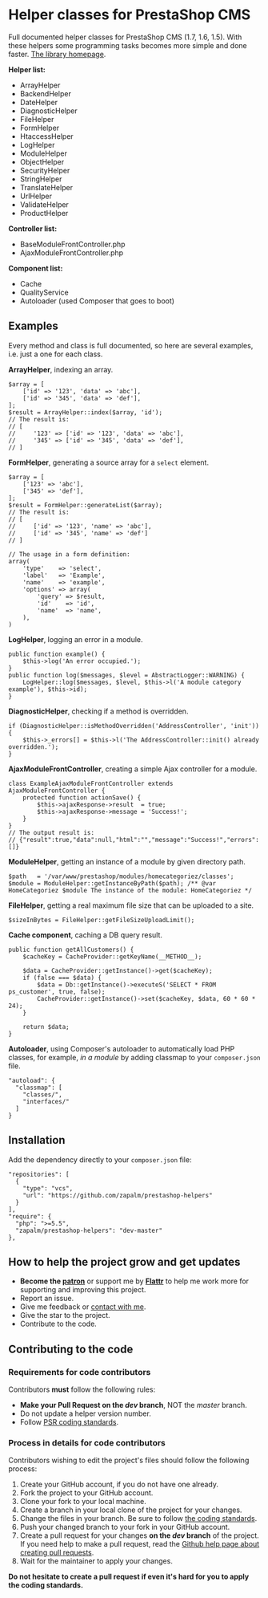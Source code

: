 # Helper classes for PrestaShop CMS
Full documented helper classes for PrestaShop CMS (1.7, 1.6, 1.5).
With these helpers some programming tasks becomes more simple and done faster.
[The library homepage][5].

**Helper list:**
- ArrayHelper
- BackendHelper
- DateHelper
- DiagnosticHelper
- FileHelper
- FormHelper
- HtaccessHelper
- LogHelper
- ModuleHelper
- ObjectHelper
- SecurityHelper
- StringHelper
- TranslateHelper
- UrlHelper
- ValidateHelper
- ProductHelper

**Controller list:**
- BaseModuleFrontController.php
- AjaxModuleFrontController.php

**Component list:**
- Cache
- QualityService
- Autoloader (used Composer that goes to boot)

## Examples
Every method and class is full documented, so here are several examples, i.e. just a one for each class. 

**ArrayHelper**, indexing an array.
~~~
$array = [
    ['id' => '123', 'data' => 'abc'],
    ['id' => '345', 'data' => 'def'],
];
$result = ArrayHelper::index($array, 'id');
// The result is:
// [
//     '123' => ['id' => '123', 'data' => 'abc'],
//     '345' => ['id' => '345', 'data' => 'def'],
// ]
~~~ 

**FormHelper**, generating a source array for a `select` element. 
~~~
$array = [
    ['123' => 'abc'],
    ['345' => 'def'],
];
$result = FormHelper::generateList($array);
// The result is:
// [
//     ['id' => '123', 'name' => 'abc'],
//     ['id' => '345', 'name' => 'def']
// ]

// The usage in a form definition:
array(
    'type'    => 'select',
    'label'   => 'Example',
    'name'    => 'example',
    'options' => array(
        'query' => $result,
        'id'    => 'id',
        'name'  => 'name',
    ),
)
~~~

**LogHelper**, logging an error in a module.
~~~
public function example() {
    $this->log('An error occupied.');
}
public function log($messages, $level = AbstractLogger::WARNING) {
    LogHelper::log($messages, $level, $this->l('A module category example'), $this->id);
}
~~~

**DiagnosticHelper**, checking if a method is overridden.
~~~
if (DiagnosticHelper::isMethodOverridden('AddressController', 'init')) {
    $this->_errors[] = $this->l('The AddressController::init() already overridden.');
}
~~~

**AjaxModuleFrontController**, creating a simple Ajax controller for a module.
~~~
class ExampleAjaxModuleFrontController extends AjaxModuleFrontController {
    protected function actionSave() {
        $this->ajaxResponse->result  = true;
        $this->ajaxResponse->message = 'Success!';
    }
}
// The output result is:
// {"result":true,"data":null,"html":"","message":"Success!","errors":[]}
~~~

**ModuleHelper**, getting an instance of a module by given directory path.
~~~
$path   = '/var/www/prestashop/modules/homecategoriez/classes'; 
$module = ModuleHelper::getInstanceByPath($path); /** @var HomeCategoriez $module The instance of the module: HomeCategoriez */
~~~

**FileHelper**, getting a real maximum file size that can be uploaded to a site.
~~~
$sizeInBytes = FileHelper::getFileSizeUploadLimit();
~~~

**Cache component**, caching a DB query result. 
~~~
public function getAllCustomers() {
    $cacheKey = CacheProvider::getKeyName(__METHOD__);

    $data = CacheProvider::getInstance()->get($cacheKey);
    if (false === $data) {
        $data = Db::getInstance()->executeS('SELECT * FROM ps_customer', true, false);
        CacheProvider::getInstance()->set($cacheKey, $data, 60 * 60 * 24);
    }

    return $data;
}
~~~

**Autoloader**, using Composer's autoloader to automatically load PHP classes, for example, *in a module* by adding classmap to your `composer.json` file.
~~~
"autoload": {
  "classmap": [
    "classes/",
    "interfaces/"
  ]
}
~~~

## Installation
Add the dependency directly to your `composer.json` file:
```
"repositories": [
  {
    "type": "vcs",
    "url": "https://github.com/zapalm/prestashop-helpers"
  }
],
"require": {
  "php": ">=5.5",
  "zapalm/prestashop-helpers": "dev-master"
},
```

## How to help the project grow and get updates
* **Become the [patron][2]** or support me by **[Flattr][6]** to help me work more for supporting and improving this project.
* Report an issue.
* Give me feedback or [contact with me][3].
* Give the star to the project.
* Contribute to the code.

## Contributing to the code

### Requirements for code contributors

Contributors **must** follow the following rules:

* **Make your Pull Request on the *dev* branch**, NOT the *master* branch.
* Do not update a helper version number.
* Follow [PSR coding standards][1].

### Process in details for code contributors

Contributors wishing to edit the project's files should follow the following process:

1. Create your GitHub account, if you do not have one already.
2. Fork the project to your GitHub account.
3. Clone your fork to your local machine.
4. Create a branch in your local clone of the project for your changes.
5. Change the files in your branch. Be sure to follow [the coding standards][1].
6. Push your changed branch to your fork in your GitHub account.
7. Create a pull request for your changes **on the *dev* branch** of the project.
   If you need help to make a pull request, read the [Github help page about creating pull requests][4].
8. Wait for the maintainer to apply your changes.

**Do not hesitate to create a pull request if even it's hard for you to apply the coding standards.**

[1]: https://www.php-fig.org/psr/
[2]: https://www.patreon.com/zapalm
[3]: https://zapalm.ru
[4]: https://help.github.com/articles/about-pull-requests/
[5]: https://prestashop.modulez.ru/en/tools-scripts/53-helper-classes-for-prestashop.html
[6]: https://flattr.com/@zapalm